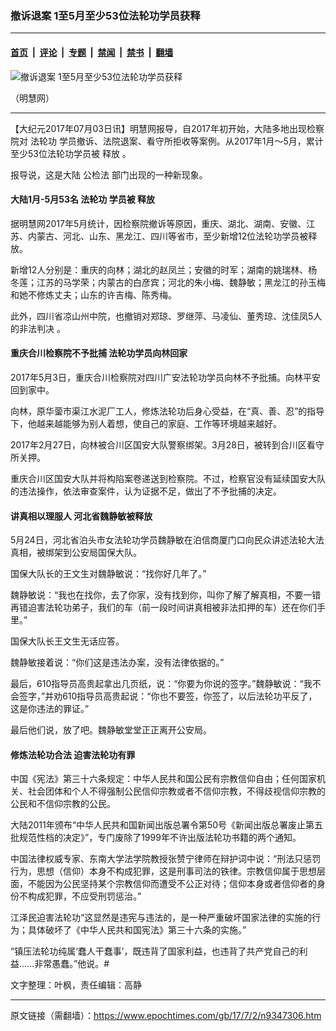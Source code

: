 ### 撤诉退案 1至5月至少53位法轮功学员获释

---

#### [首页](../../../..?n9347306) &nbsp;|&nbsp; [评论](../../../../../epoch-comment?n9347306) &nbsp;|&nbsp; [专题](../../../../../epoch-special?n9347306) &nbsp;|&nbsp; [禁闻](../../../../../epoch-news?n9347306) &nbsp;|&nbsp; [禁书](../../../../../books?n9347306) &nbsp;|&nbsp; [翻墙](https://github.com/gfw-breaker/nogfw/blob/master/README.md?n9347306)


<div><img alt="撤诉退案 1至5月至少53位法轮功学员获释" class="attachment-djy_600_400 size-djy_600_400 wp-post-image" src="https://i.epochtimes.com/assets/uploads/2017/07/1-32-560x400.jpg"/>
<div class="caption">
 <p>
  （明慧网）
 </p>
</div></div><hr/><div class="post_content" id="artbody" itemprop="articleBody">
 <!-- article content begin -->
 <p>
  【大纪元2017年07月03日讯】明慧网报导，自2017年初开始，大陆多地出现检察院对
  <ok href="https://www.epochtimes.com/gb/tag/%E6%B3%95%E8%BD%AE%E5%8A%9F.html">
   法轮功
  </ok>
  学员撤诉、法院退案、看守所拒收等案例。从2017年1月～5月，累计至少53位法轮功学员被
  <ok href="https://www.epochtimes.com/gb/tag/%E9%87%8A%E6%94%BE.html">
   释放
  </ok>
  。
 </p>
 <p>
  报导说，这是大陆
  <ok href="https://www.epochtimes.com/gb/tag/%E5%85%AC%E6%A3%80%E6%B3%95.html">
   公检法
  </ok>
  部门出现的一种新现象。
 </p>
 <h4>
  大陆1月-5月53名
  <ok href="https://www.epochtimes.com/gb/tag/%E6%B3%95%E8%BD%AE%E5%8A%9F.html">
   法轮功
  </ok>
  学员被
  <ok href="https://www.epochtimes.com/gb/tag/%E9%87%8A%E6%94%BE.html">
   释放
  </ok>
 </h4>
 <p>
  据明慧网2017年5月统计，因检察院撤诉等原因，重庆、湖北、湖南、安徽、江苏、内蒙古、河北、山东、黑龙江、四川等省市，至少新增12位法轮功学员被释放。
 </p>
 <p>
  新增12人分别是：重庆的向林；湖北的赵凤兰；安徽的时军；湖南的姚瑞林、杨冬莲；江苏的马学荣；内蒙古的白彦宾；河北的朱小梅、魏静敏；黑龙江的孙玉梅和她不修炼丈夫；山东的许吉梅、陈秀梅。
 </p>
 <p>
  此外，四川省凉山州中院，也撤销对郑琼、罗继萍、马凌仙、董秀琼、沈佳凤5人的非法判决 。
 </p>
 <h4>
  重庆合川检察院不予批捕 法轮功学员向林回家
 </h4>
 <p>
  2017年5月3日，重庆合川检察院对四川广安法轮功学员向林不予批捕。向林平安回到家中。
 </p>
 <p>
  向林，原华蓥市渠江水泥厂工人，修炼法轮功后身心受益，在“真、善、忍”的指导下，他越来越能够为别人着想，使自己的家庭、工作等环境越来越好。
 </p>
 <p>
  2017年2月27日，向林被合川区国安大队警察绑架。3月28日，被转到合川区看守所关押。
 </p>
 <p>
  重庆合川区国安大队并将构陷案卷递送到检察院。不过，检察官没有延续国安大队的违法操作，依法审查案件，认为证据不足，做出了不予批捕的决定。
 </p>
 <h4>
  讲真相以理服人 河北省魏静敏被释放
 </h4>
 <p>
  5月24日，河北省泊头市女法轮功学员魏静敏在泊信商厦门口向民众讲述法轮大法真相，被绑架到公安局国保大队。
 </p>
 <p>
  国保大队长的王文生对魏静敏说：“找你好几年了。”
 </p>
 <p>
  魏静敏说：“我也在找你，去了你家，没有找到你，叫你了解了解真相，不要一错再错迫害法轮功弟子，我们的车（前一段时间讲真相被非法扣押的车）还在你们手里。”
 </p>
 <p>
  国保大队长王文生无话应答。
 </p>
 <p>
  魏静敏接着说：“你们这是违法办案，没有法律依据的。”
 </p>
 <p>
  最后，610指导员高贵起拿出几页纸，说：“你要为你说的签字。”魏静敏说：“我不会签字，”并劝610指导员高贵起说：“你也不要签，你签了，以后法轮功平反了，这是你违法的罪证。”
 </p>
 <p>
  最后他们说，放了吧。魏静敏堂堂正正离开公安局。
 </p>
 <h4>
  修炼法轮功合法 迫害法轮功有罪
 </h4>
 <p>
  中国《宪法》第三十六条规定：中华人民共和国公民有宗教信仰自由；任何国家机关、社会团体和个人不得强制公民信仰宗教或者不信仰宗教，不得歧视信仰宗教的公民和不信仰宗教的公民。
 </p>
 <p>
  大陆2011年颁布“中华人民共和国新闻出版总署令第50号《新闻出版总署废止第五批规范性档的决定》”，专门废除了1999年不许出版法轮功书籍的两个通知。
 </p>
 <p>
  中国法律权威专家、东南大学法学院教授张赞宁律师在辩护词中说：“刑法只惩罚行为，思想（信仰）本身不构成犯罪，这是刑事司法的铁律。宗教信仰属于思想层面，不能因为公民坚持某个宗教信仰而遭受不公正对待；信仰本身或者信仰者的身份不构成犯罪，不应受刑罚惩治。”
 </p>
 <p>
  江泽民迫害法轮功“这显然是违宪与违法的，是一种严重破坏国家法律的实施的行为；具体破坏了《中华人民共和国宪法》第三十六条的实施。”
 </p>
 <p>
  “镇压法轮功纯属‘蠢人干蠢事’，既违背了国家利益，也违背了共产党自己的利益……非常愚蠢。”他说。#
 </p>
 <p>
  文字整理：叶枫，责任编辑：高静
 </p>
 <!-- article content end -->
 <div id="below_article_ad">
 </div>
</div>


---

原文链接（需翻墙）：https://www.epochtimes.com/gb/17/7/2/n9347306.htm